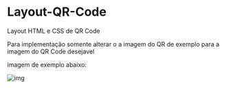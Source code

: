 # Layout-QR-Code
Layout HTML e CSS de QR Code

Para implementação somente alterar o a imagem do QR de exemplo para a imagem do QR Code desejavel

imagem de exemplo abaixo:


![img](https://live.staticflickr.com/65535/51353863951_df515f1108_b.jpg)
